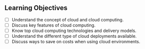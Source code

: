 ## Learning Objectives

- [ ] Understand the concept of cloud and cloud computing.
- [ ] Discuss key features of cloud computing.
- [ ] Know top cloud computing technologies and delivery models.
- [ ] Understand the different type of cloud deployments available.
- [ ] Discuss ways to save on costs when using cloud environments.
